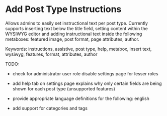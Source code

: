 Add Post Type Instructions
============================

Allows admins to easily set instructional text per post type.  Currently supports inserting text below the title field, setting content within the WYSIWYG editor and adding instructional text inside the following metaboxes: featured image, post format, page attributes, author.

Keywords:
instructions, assistive, post type, help, metabox, insert text, wysiwyg, features, format, attributes, author

TODO:
- check for administrator user role
    disable settings page for lesser roles
  
- add help tab on settings page
    explains why only certain fields are being shown for each post type (unsupported features)

- provide appropriate language definitions for the following:
    english

- add support for categories and tags
